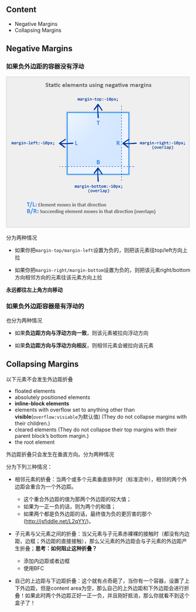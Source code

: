 ## Content

- Negative Margins
- Collapsing Margins

## Negative Margins

### 如果负外边距的容器**没有浮动**

![margin](./images/margin-motion.gif)

分为两种情况

- 如果你把`margin-top/margin-left`设置为负的，则把该元素往top/left方向上拉

- 如果你把`margin-right/margin-bottom`设置为负的，则把该元素right/bottom方向相邻方向的元素往该元素方向上拉

**永远都往左上角方向移动**

### 如果负外边距容器是**有浮动的**

也分为两种情况

- 如果**负边距方向与浮动方向一致**，则该元素被拉向浮动方向

- 如果**负边距方向与浮动方向相反**，则相邻元素会被拉向该元素

## Collapsing Margins

以下元素不会发生外边距折叠

- floated elements
- absolutely positioned elements
- **inline-block elements**
- elements with overflow set to anything other than **visible**(`overflow:visiable`为默认值) (They do not collapse margins with their children.)
- cleared elements (They do not collapse their top margins with their parent block’s bottom margin.)
- the root element

外边距折叠只会发生在垂直方向。分为两种情况

分为下列三种情况：

- 相邻元素的折叠：当两个或多个元素垂直排列时（标准流中），相邻的两个外边距会重合为一个外边距。
    - 这个重合外边距的值为那两个外边距的较大值；
    - 如果为一正一负的话，则为两个的和值；
    - 如果两个都是负外边距的话，最终值为负的更厉害的那个(http://jsfiddle.net/L2qYY/)。

- 子元素与父元素之间的折叠：当父元素与子元素赤裸裸的接触时（都没有内边距，边框；外边距的直接接触），那么父元素的外边距会与子元素的外边距产生折叠；**思考：如何阻止这种折叠？**
    - 添加内边距或者边框
    - 使用BFC

- 自己的上边距与下边距折叠：这个就有点奇葩了，当你有一个容器，设置了上下外边距，但是content area为空，那么自己的上外边距和下外边距会进行折叠！如果此时两个外边距正好一正一负，并且刚好抵消，那么你就看不到这个盒子了！
